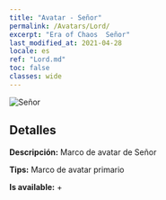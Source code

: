 ```yaml
---
title: "Avatar - Señor"
permalink: /Avatars/Lord/
excerpt: "Era of Chaos  Señor"
last_modified_at: 2021-04-28
locale: es
ref: "Lord.md"
toc: false
classes: wide
---
```

 ![Señor](/images/a/bg_head_mainView.png)

## Detalles

 **Descripción:** Marco de avatar de Señor 

 **Tips:** Marco de avatar primario 

 **Is available:**  + 

